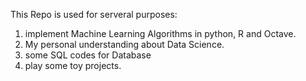 This Repo is used for serveral purposes:
1. implement Machine Learning Algorithms in python, R and Octave.
2. My personal understanding about Data Science.
3. some SQL codes for Database 
4. play some toy projects.
